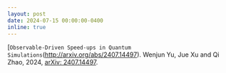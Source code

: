 ```yaml
---
layout: post
date: 2024-07-15 00:00:00-0400
inline: true
---
```


[`Observable-Driven Speed-ups in Quantum Simulations`(http://arxiv.org/abs/2407.14497).
Wenjun Yu, Jue Xu and Qi Zhao, 2024,
[arXiv: 2407.14497](http://arxiv.org/abs/2407.14497).